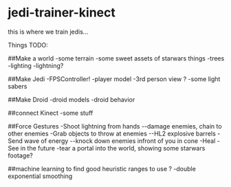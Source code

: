 # jedi-trainer-kinect
this is where we train jedis...

Things TODO:

##Make a world
  -some terrain
  -some sweet assets of starwars things
  -trees
  -lighting
  -lightning?
  
##Make Jedi
  -FPSController!
  -player model
  -3rd person view ?
  -some light sabers

##Make Droid
  -droid models
  -droid behavior
  
##connect Kinect
  -some stuff
  
##Force Gestures
  -Shoot lightning from hands
    --damage enemies, chain to other enemies
  -Grab objects to throw at enemies
    --HL2 explosive barrels
  -Send wave of energy
    --knock down enemies infront of you in cone
  -Heal
  -See in the future
    -tear a portal into the world, showing some starwars footage?
    
##machine learning to find good heuristic ranges to use ?
  -double exponential smoothing
  